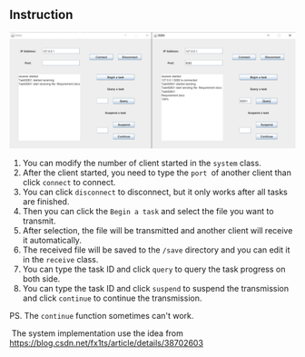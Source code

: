## Instruction

![](\UI.png)

1. You can modify the number of client started in the `system` class.
2. After the client started, you need to type the `port `of another client than click `connect` to connect.
3. You can click `disconnect` to disconnect, but it only works after all tasks are finished.
4. Then you can click the `Begin a task` and select the file you want to transmit.
5. After selection, the file will be transmitted and another client will receive it automatically.
6. The received file will be saved to the `/save` directory and you can edit it in the `receive` class.
7. You can type the task ID and click `query` to query the task progress on both side. 
8. You can type the task ID and click `suspend` to suspend the transmission and click `continue` to continue the transmission.



PS. The `continue` function sometimes can't work. 

​	   The system implementation use the idea from https://blog.csdn.net/fx1ts/article/details/38702603